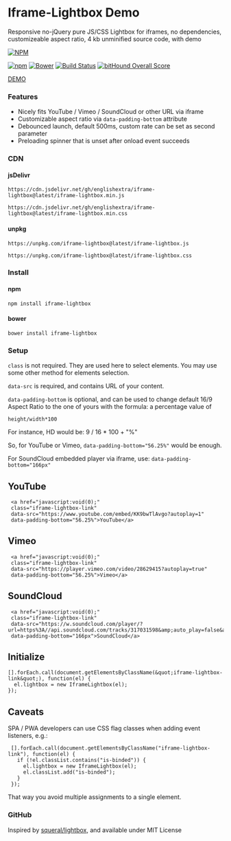 # Iframe-Lightbox Demo

Responsive no-jQuery pure JS/CSS Lightbox for iframes, no dependencies, customizeable aspect ratio, 4 kb unminified source code, with demo

[![NPM](https://nodei.co/npm/iframe-lightbox.png?downloads=true)](https://nodei.co/npm/iframe-lightbox/)

[![npm](https://img.shields.io/npm/v/iframe-lightbox.svg)](https://github.com/englishextra/iframe-lightbox)
[![Bower](https://img.shields.io/bower/v/iframe-lightbox.svg)](https://github.com/englishextra/iframe-lightbox)
[![Build Status](https://travis-ci.org/englishextra/iframe-lightbox.svg?branch=master)](https://travis-ci.org/englishextra/iframe-lightbox)
[![bitHound Overall Score](https://www.bithound.io/github/englishextra/iframe-lightbox/badges/score.svg)](https://www.bithound.io/github/englishextra/iframe-lightbox)

[DEMO](https://fiddle.jshell.net/englishextra/8pzy6uhr/show/)

### Features

* Nicely fits YouTube / Vimeo / SoundCloud or other URL via iframe
* Customizable aspect ratio via `data-padding-bottom` attribute
* Debounced launch, default 500ms, custom rate can be set as second parameter
* Preloading spinner that is unset after onload event succeeds

### CDN

#### jsDelivr

`https://cdn.jsdelivr.net/gh/englishextra/iframe-lightbox@latest/iframe-lightbox.min.js` 

`https://cdn.jsdelivr.net/gh/englishextra/iframe-lightbox@latest/iframe-lightbox.min.css`

#### unpkg

`https://unpkg.com/iframe-lightbox@latest/iframe-lightbox.js` 

`https://unpkg.com/iframe-lightbox@latest/iframe-lightbox.css`

### Install

#### npm

`npm install iframe-lightbox`

#### bower

`bower install iframe-lightbox`

### Setup

`class` is not required. They are used here to select elements. You may use some other method for elements selection.

`data-src` is required, and contains URL of your content.

`data-padding-bottom` is optional, and can be used to change default 16/9 Aspect Ratio to the one of yours with the formula: a percentage value of

```
height/width*100
```

For instance, HD would be: 9 / 16 * 100 + "%"

So, for YouTube or Vimeo, `data-padding-bottom="56.25%"` would be enough.

For SoundCloud embedded player via iframe, use: `data-padding-bottom="166px"`

## YouTube
```
 <a href="javascript:void(0);"
 class="iframe-lightbox-link"
 data-src="https://www.youtube.com/embed/KK9bwTlAvgo?autoplay=1"
 data-padding-bottom="56.25%">YouTube</a>
```

## Vimeo
```
 <a href="javascript:void(0);"
 class="iframe-lightbox-link"
 data-src="https://player.vimeo.com/video/28629415?autoplay=true"
 data-padding-bottom="56.25%">Vimeo</a>
```

## SoundCloud
```
 <a href="javascript:void(0);"
 class="iframe-lightbox-link"
 data-src="https://w.soundcloud.com/player/?url=https%3A//api.soundcloud.com/tracks/317031598&amp;auto_play=false&amp;hide_related=false&amp;show_comments=true&amp;show_user=true&amp;show_reposts=false&amp;visual=true"
 data-padding-bottom="166px">SoundCloud</a>
 ```
 
## Initialize
```
[].forEach.call(document.getElementsByClassName(&quot;iframe-lightbox-link&quot;), function(el) {
  el.lightbox = new IframeLightbox(el);
});
```

## Caveats

SPA / PWA developers can use CSS flag classes when adding event listeners, e.g.:

```
 [].forEach.call(document.getElementsByClassName("iframe-lightbox-link"), function(el) {
   if (!el.classList.contains("is-binded")) {
     el.lightbox = new IframeLightbox(el);
     el.classList.add("is-binded");
   }
 });
```

That way you avoid multiple assignments to a single element.

### GitHub

Inspired by [squeral/lightbox](https://github.com/squeral/lightbox), and available under MIT License